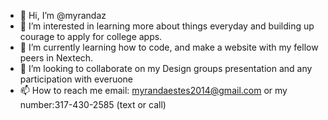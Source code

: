 - 👋 Hi, I’m @myrandaz
- 👀 I’m interested in learning more about things everyday and building up courage to apply for college apps. 
- 🌱 I’m currently learning how to code, and make a website with my fellow peers in Nextech.
- 💞️ I’m looking to collaborate on my Design groups presentation and any participation with everuone
- 📫 How to reach me email: myrandaestes2014@gmail.com or my number:317-430-2585 (text or call)

<!---
myrandaz/myrandaz is a ✨ special ✨ repository because its `README.md` (this file) appears on your GitHub profile.
You can click the Preview link to take a look at your changes.
--->

